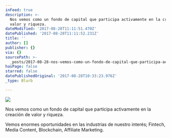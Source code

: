 ```yaml
---
inFeed: true
description: >-
  Nos vemos como un fondo de capital que participa activamente en la creación de
  valor y riqueza.
dateModified: '2017-08-28T11:11:51.470Z'
datePublished: '2017-08-28T11:11:52.231Z'
title: ''
author: []
publisher: {}
via: {}
sourcePath: >-
  _posts/2017-08-28-nos-vemos-como-un-fondo-de-capital-que-participa-activamente.md
hasPage: false
starred: false
datePublishedOriginal: '2017-08-28T10:33:23.976Z'
_type: Blurb

---
```

![](https://the-grid-user-content.s3-us-west-2.amazonaws.com/1fc8e99a-223c-4baa-9943-7cb0ee30827b.jpg)

Nos vemos como un fondo de capital que participa activamente en la creación de valor y riqueza.

Vemos enormes oportunidades en las industrias de nuestro interés; Fintech, Media Content, Blockchain, Affiliate Marketing.